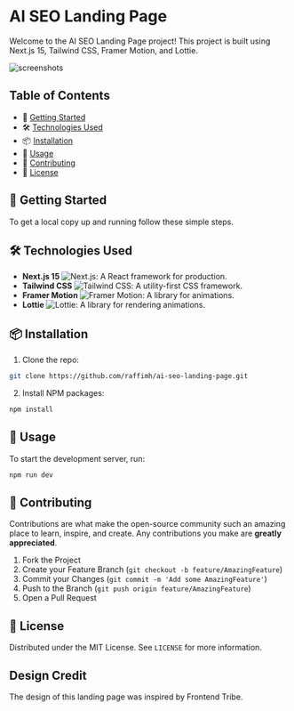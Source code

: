 # AI SEO Landing Page

Welcome to the AI SEO Landing Page project! This project is built using Next.js 15, Tailwind CSS, Framer Motion, and Lottie.

![screenshots](https://raw.githubusercontent.com/raffmh/ai-seo-landing-page/master/assets/ai-driven-seo.png)

## Table of Contents

- 🚀 [Getting Started](#getting-started)
- 🛠️ [Technologies Used](#technologies-used)
- 📦 [Installation](#installation)
- 📄 [Usage](#usage)
- 🤝 [Contributing](#contributing)
- 📜 [License](#license)

## 🚀 Getting Started

To get a local copy up and running follow these simple steps.

## 🛠️ Technologies Used

- **Next.js 15** ![Next.js](https://img.shields.io/badge/Next.js-15-000000?style=flat&logo=next.js): A React framework for production.
- **Tailwind CSS** ![Tailwind CSS](https://img.shields.io/badge/Tailwind_CSS-2.2-38B2AC?style=flat&logo=tailwind-css): A utility-first CSS framework.
- **Framer Motion** ![Framer Motion](https://img.shields.io/badge/Framer_Motion-2.9-0055FF?style=flat&logo=framer): A library for animations.
- **Lottie** ![Lottie](https://img.shields.io/badge/Lottie-5.7-FF9900?style=flat&logo=lottie): A library for rendering animations.

## 📦 Installation

1. Clone the repo:

```sh
git clone https://github.com/raffimh/ai-seo-landing-page.git
```

2. Install NPM packages:

```sh
npm install
```

## 📄 Usage

To start the development server, run:

```sh
npm run dev
```

## 🤝 Contributing

Contributions are what make the open-source community such an amazing place to learn, inspire, and create. Any contributions you make are **greatly appreciated**.

1. Fork the Project
2. Create your Feature Branch (`git checkout -b feature/AmazingFeature`)
3. Commit your Changes (`git commit -m 'Add some AmazingFeature'`)
4. Push to the Branch (`git push origin feature/AmazingFeature`)
5. Open a Pull Request

## 📜 License

Distributed under the MIT License. See `LICENSE` for more information.

## Design Credit

The design of this landing page was inspired by Frontend Tribe.

